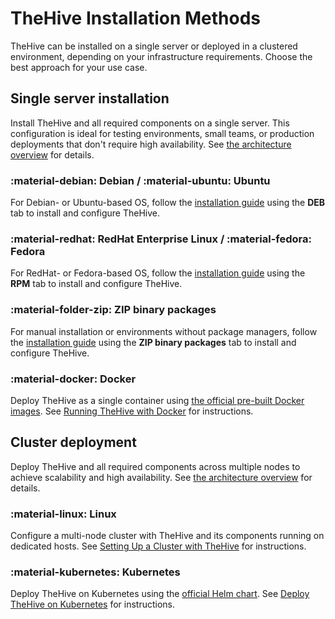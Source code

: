 # TheHive Installation Methods

TheHive can be installed on a single server or deployed in a clustered environment, depending on your infrastructure requirements. Choose the best approach for your use case.

## Single server installation

Install TheHive and all required components on a single server. This configuration is ideal for testing environments, small teams, or production deployments that don't require high availability. See [the architecture overview](../overview/index.md#architecture) for details.

### :material-debian: Debian / :material-ubuntu: Ubuntu

For Debian- or Ubuntu-based OS, follow the [installation guide](installation-guide-linux-standalone-server.md) using the **DEB** tab to install and configure TheHive.

### :material-redhat: RedHat Enterprise Linux / :material-fedora: Fedora

For RedHat- or Fedora-based OS, follow the [installation guide](installation-guide-linux-standalone-server.md) using the **RPM** tab to install and configure TheHive.

### :material-folder-zip: ZIP binary packages

For manual installation or environments without package managers, follow the [installation guide](installation-guide-linux-standalone-server.md) using the **ZIP binary packages** tab to install and configure TheHive.

### :material-docker: Docker

Deploy TheHive as a single container using [the official pre-built Docker images](https://hub.docker.com/r/strangebee/TheHive). See [Running TheHive with Docker](../installation/docker.md) for instructions.

## Cluster deployment

Deploy TheHive and all required components across multiple nodes to achieve scalability and high availability. See [the architecture overview](../overview/index.md#architecture) for details.

### :material-linux: Linux

Configure a multi-node cluster with TheHive and its components running on dedicated hosts. See [Setting Up a Cluster with TheHive](deploying-a-cluster.md) for instructions.

### :material-kubernetes: Kubernetes

Deploy TheHive on Kubernetes using the [official Helm chart](https://github.com/StrangeBeeCorp/helm-charts/tree/main/thehive-charts/thehive). See [Deploy TheHive on Kubernetes](../installation/kubernetes.md) for instructions.